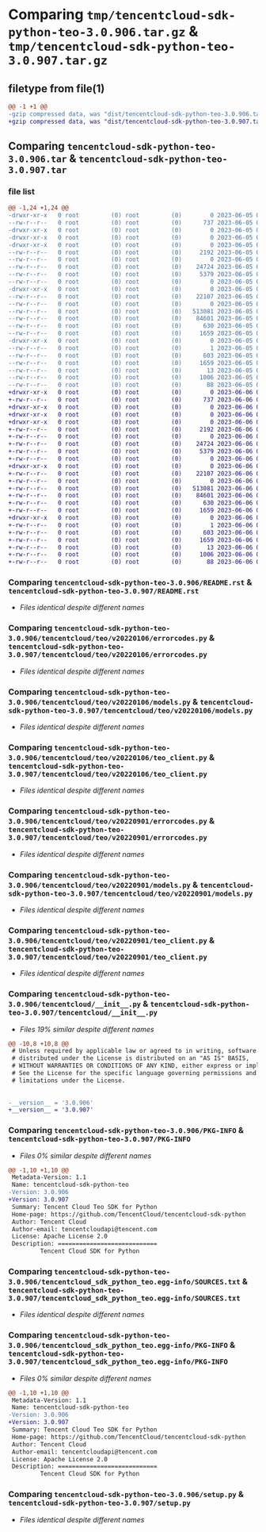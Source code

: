 # Comparing `tmp/tencentcloud-sdk-python-teo-3.0.906.tar.gz` & `tmp/tencentcloud-sdk-python-teo-3.0.907.tar.gz`

## filetype from file(1)

```diff
@@ -1 +1 @@
-gzip compressed data, was "dist/tencentcloud-sdk-python-teo-3.0.906.tar", last modified: Mon Jun  5 00:43:57 2023, max compression
+gzip compressed data, was "dist/tencentcloud-sdk-python-teo-3.0.907.tar", last modified: Tue Jun  6 02:36:43 2023, max compression
```

## Comparing `tencentcloud-sdk-python-teo-3.0.906.tar` & `tencentcloud-sdk-python-teo-3.0.907.tar`

### file list

```diff
@@ -1,24 +1,24 @@
-drwxr-xr-x   0 root         (0) root         (0)        0 2023-06-05 00:43:57.000000 tencentcloud-sdk-python-teo-3.0.906/
--rw-r--r--   0 root         (0) root         (0)      737 2023-06-05 00:43:57.000000 tencentcloud-sdk-python-teo-3.0.906/README.rst
-drwxr-xr-x   0 root         (0) root         (0)        0 2023-06-05 00:43:57.000000 tencentcloud-sdk-python-teo-3.0.906/tencentcloud/
-drwxr-xr-x   0 root         (0) root         (0)        0 2023-06-05 00:43:57.000000 tencentcloud-sdk-python-teo-3.0.906/tencentcloud/teo/
-drwxr-xr-x   0 root         (0) root         (0)        0 2023-06-05 00:43:57.000000 tencentcloud-sdk-python-teo-3.0.906/tencentcloud/teo/v20220106/
--rw-r--r--   0 root         (0) root         (0)     2192 2023-06-05 00:43:57.000000 tencentcloud-sdk-python-teo-3.0.906/tencentcloud/teo/v20220106/errorcodes.py
--rw-r--r--   0 root         (0) root         (0)        0 2023-06-05 00:43:57.000000 tencentcloud-sdk-python-teo-3.0.906/tencentcloud/teo/v20220106/__init__.py
--rw-r--r--   0 root         (0) root         (0)    24724 2023-06-05 00:43:57.000000 tencentcloud-sdk-python-teo-3.0.906/tencentcloud/teo/v20220106/models.py
--rw-r--r--   0 root         (0) root         (0)     5379 2023-06-05 00:43:57.000000 tencentcloud-sdk-python-teo-3.0.906/tencentcloud/teo/v20220106/teo_client.py
--rw-r--r--   0 root         (0) root         (0)        0 2023-06-05 00:43:57.000000 tencentcloud-sdk-python-teo-3.0.906/tencentcloud/teo/__init__.py
-drwxr-xr-x   0 root         (0) root         (0)        0 2023-06-05 00:43:57.000000 tencentcloud-sdk-python-teo-3.0.906/tencentcloud/teo/v20220901/
--rw-r--r--   0 root         (0) root         (0)    22107 2023-06-05 00:43:57.000000 tencentcloud-sdk-python-teo-3.0.906/tencentcloud/teo/v20220901/errorcodes.py
--rw-r--r--   0 root         (0) root         (0)        0 2023-06-05 00:43:57.000000 tencentcloud-sdk-python-teo-3.0.906/tencentcloud/teo/v20220901/__init__.py
--rw-r--r--   0 root         (0) root         (0)   513081 2023-06-05 00:43:57.000000 tencentcloud-sdk-python-teo-3.0.906/tencentcloud/teo/v20220901/models.py
--rw-r--r--   0 root         (0) root         (0)    84601 2023-06-05 00:43:57.000000 tencentcloud-sdk-python-teo-3.0.906/tencentcloud/teo/v20220901/teo_client.py
--rw-r--r--   0 root         (0) root         (0)      630 2023-06-05 00:43:57.000000 tencentcloud-sdk-python-teo-3.0.906/tencentcloud/__init__.py
--rw-r--r--   0 root         (0) root         (0)     1659 2023-06-05 00:43:57.000000 tencentcloud-sdk-python-teo-3.0.906/PKG-INFO
-drwxr-xr-x   0 root         (0) root         (0)        0 2023-06-05 00:43:57.000000 tencentcloud-sdk-python-teo-3.0.906/tencentcloud_sdk_python_teo.egg-info/
--rw-r--r--   0 root         (0) root         (0)        1 2023-06-05 00:43:57.000000 tencentcloud-sdk-python-teo-3.0.906/tencentcloud_sdk_python_teo.egg-info/dependency_links.txt
--rw-r--r--   0 root         (0) root         (0)      603 2023-06-05 00:43:57.000000 tencentcloud-sdk-python-teo-3.0.906/tencentcloud_sdk_python_teo.egg-info/SOURCES.txt
--rw-r--r--   0 root         (0) root         (0)     1659 2023-06-05 00:43:57.000000 tencentcloud-sdk-python-teo-3.0.906/tencentcloud_sdk_python_teo.egg-info/PKG-INFO
--rw-r--r--   0 root         (0) root         (0)       13 2023-06-05 00:43:57.000000 tencentcloud-sdk-python-teo-3.0.906/tencentcloud_sdk_python_teo.egg-info/top_level.txt
--rw-r--r--   0 root         (0) root         (0)     1006 2023-06-05 00:43:57.000000 tencentcloud-sdk-python-teo-3.0.906/setup.py
--rw-r--r--   0 root         (0) root         (0)       88 2023-06-05 00:43:57.000000 tencentcloud-sdk-python-teo-3.0.906/setup.cfg
+drwxr-xr-x   0 root         (0) root         (0)        0 2023-06-06 02:36:43.000000 tencentcloud-sdk-python-teo-3.0.907/
+-rw-r--r--   0 root         (0) root         (0)      737 2023-06-06 02:36:43.000000 tencentcloud-sdk-python-teo-3.0.907/README.rst
+drwxr-xr-x   0 root         (0) root         (0)        0 2023-06-06 02:36:43.000000 tencentcloud-sdk-python-teo-3.0.907/tencentcloud/
+drwxr-xr-x   0 root         (0) root         (0)        0 2023-06-06 02:36:43.000000 tencentcloud-sdk-python-teo-3.0.907/tencentcloud/teo/
+drwxr-xr-x   0 root         (0) root         (0)        0 2023-06-06 02:36:43.000000 tencentcloud-sdk-python-teo-3.0.907/tencentcloud/teo/v20220106/
+-rw-r--r--   0 root         (0) root         (0)     2192 2023-06-06 02:36:43.000000 tencentcloud-sdk-python-teo-3.0.907/tencentcloud/teo/v20220106/errorcodes.py
+-rw-r--r--   0 root         (0) root         (0)        0 2023-06-06 02:36:43.000000 tencentcloud-sdk-python-teo-3.0.907/tencentcloud/teo/v20220106/__init__.py
+-rw-r--r--   0 root         (0) root         (0)    24724 2023-06-06 02:36:43.000000 tencentcloud-sdk-python-teo-3.0.907/tencentcloud/teo/v20220106/models.py
+-rw-r--r--   0 root         (0) root         (0)     5379 2023-06-06 02:36:43.000000 tencentcloud-sdk-python-teo-3.0.907/tencentcloud/teo/v20220106/teo_client.py
+-rw-r--r--   0 root         (0) root         (0)        0 2023-06-06 02:36:43.000000 tencentcloud-sdk-python-teo-3.0.907/tencentcloud/teo/__init__.py
+drwxr-xr-x   0 root         (0) root         (0)        0 2023-06-06 02:36:43.000000 tencentcloud-sdk-python-teo-3.0.907/tencentcloud/teo/v20220901/
+-rw-r--r--   0 root         (0) root         (0)    22107 2023-06-06 02:36:43.000000 tencentcloud-sdk-python-teo-3.0.907/tencentcloud/teo/v20220901/errorcodes.py
+-rw-r--r--   0 root         (0) root         (0)        0 2023-06-06 02:36:43.000000 tencentcloud-sdk-python-teo-3.0.907/tencentcloud/teo/v20220901/__init__.py
+-rw-r--r--   0 root         (0) root         (0)   513081 2023-06-06 02:36:43.000000 tencentcloud-sdk-python-teo-3.0.907/tencentcloud/teo/v20220901/models.py
+-rw-r--r--   0 root         (0) root         (0)    84601 2023-06-06 02:36:43.000000 tencentcloud-sdk-python-teo-3.0.907/tencentcloud/teo/v20220901/teo_client.py
+-rw-r--r--   0 root         (0) root         (0)      630 2023-06-06 02:36:43.000000 tencentcloud-sdk-python-teo-3.0.907/tencentcloud/__init__.py
+-rw-r--r--   0 root         (0) root         (0)     1659 2023-06-06 02:36:43.000000 tencentcloud-sdk-python-teo-3.0.907/PKG-INFO
+drwxr-xr-x   0 root         (0) root         (0)        0 2023-06-06 02:36:43.000000 tencentcloud-sdk-python-teo-3.0.907/tencentcloud_sdk_python_teo.egg-info/
+-rw-r--r--   0 root         (0) root         (0)        1 2023-06-06 02:36:43.000000 tencentcloud-sdk-python-teo-3.0.907/tencentcloud_sdk_python_teo.egg-info/dependency_links.txt
+-rw-r--r--   0 root         (0) root         (0)      603 2023-06-06 02:36:43.000000 tencentcloud-sdk-python-teo-3.0.907/tencentcloud_sdk_python_teo.egg-info/SOURCES.txt
+-rw-r--r--   0 root         (0) root         (0)     1659 2023-06-06 02:36:43.000000 tencentcloud-sdk-python-teo-3.0.907/tencentcloud_sdk_python_teo.egg-info/PKG-INFO
+-rw-r--r--   0 root         (0) root         (0)       13 2023-06-06 02:36:43.000000 tencentcloud-sdk-python-teo-3.0.907/tencentcloud_sdk_python_teo.egg-info/top_level.txt
+-rw-r--r--   0 root         (0) root         (0)     1006 2023-06-06 02:36:43.000000 tencentcloud-sdk-python-teo-3.0.907/setup.py
+-rw-r--r--   0 root         (0) root         (0)       88 2023-06-06 02:36:43.000000 tencentcloud-sdk-python-teo-3.0.907/setup.cfg
```

### Comparing `tencentcloud-sdk-python-teo-3.0.906/README.rst` & `tencentcloud-sdk-python-teo-3.0.907/README.rst`

 * *Files identical despite different names*

### Comparing `tencentcloud-sdk-python-teo-3.0.906/tencentcloud/teo/v20220106/errorcodes.py` & `tencentcloud-sdk-python-teo-3.0.907/tencentcloud/teo/v20220106/errorcodes.py`

 * *Files identical despite different names*

### Comparing `tencentcloud-sdk-python-teo-3.0.906/tencentcloud/teo/v20220106/models.py` & `tencentcloud-sdk-python-teo-3.0.907/tencentcloud/teo/v20220106/models.py`

 * *Files identical despite different names*

### Comparing `tencentcloud-sdk-python-teo-3.0.906/tencentcloud/teo/v20220106/teo_client.py` & `tencentcloud-sdk-python-teo-3.0.907/tencentcloud/teo/v20220106/teo_client.py`

 * *Files identical despite different names*

### Comparing `tencentcloud-sdk-python-teo-3.0.906/tencentcloud/teo/v20220901/errorcodes.py` & `tencentcloud-sdk-python-teo-3.0.907/tencentcloud/teo/v20220901/errorcodes.py`

 * *Files identical despite different names*

### Comparing `tencentcloud-sdk-python-teo-3.0.906/tencentcloud/teo/v20220901/models.py` & `tencentcloud-sdk-python-teo-3.0.907/tencentcloud/teo/v20220901/models.py`

 * *Files identical despite different names*

### Comparing `tencentcloud-sdk-python-teo-3.0.906/tencentcloud/teo/v20220901/teo_client.py` & `tencentcloud-sdk-python-teo-3.0.907/tencentcloud/teo/v20220901/teo_client.py`

 * *Files identical despite different names*

### Comparing `tencentcloud-sdk-python-teo-3.0.906/tencentcloud/__init__.py` & `tencentcloud-sdk-python-teo-3.0.907/tencentcloud/__init__.py`

 * *Files 19% similar despite different names*

```diff
@@ -10,8 +10,8 @@
 # Unless required by applicable law or agreed to in writing, software
 # distributed under the License is distributed on an "AS IS" BASIS,
 # WITHOUT WARRANTIES OR CONDITIONS OF ANY KIND, either express or implied.
 # See the License for the specific language governing permissions and
 # limitations under the License.
 
 
-__version__ = '3.0.906'
+__version__ = '3.0.907'
```

### Comparing `tencentcloud-sdk-python-teo-3.0.906/PKG-INFO` & `tencentcloud-sdk-python-teo-3.0.907/PKG-INFO`

 * *Files 0% similar despite different names*

```diff
@@ -1,10 +1,10 @@
 Metadata-Version: 1.1
 Name: tencentcloud-sdk-python-teo
-Version: 3.0.906
+Version: 3.0.907
 Summary: Tencent Cloud Teo SDK for Python
 Home-page: https://github.com/TencentCloud/tencentcloud-sdk-python
 Author: Tencent Cloud
 Author-email: tencentcloudapi@tencent.com
 License: Apache License 2.0
 Description: ============================
         Tencent Cloud SDK for Python
```

### Comparing `tencentcloud-sdk-python-teo-3.0.906/tencentcloud_sdk_python_teo.egg-info/SOURCES.txt` & `tencentcloud-sdk-python-teo-3.0.907/tencentcloud_sdk_python_teo.egg-info/SOURCES.txt`

 * *Files identical despite different names*

### Comparing `tencentcloud-sdk-python-teo-3.0.906/tencentcloud_sdk_python_teo.egg-info/PKG-INFO` & `tencentcloud-sdk-python-teo-3.0.907/tencentcloud_sdk_python_teo.egg-info/PKG-INFO`

 * *Files 0% similar despite different names*

```diff
@@ -1,10 +1,10 @@
 Metadata-Version: 1.1
 Name: tencentcloud-sdk-python-teo
-Version: 3.0.906
+Version: 3.0.907
 Summary: Tencent Cloud Teo SDK for Python
 Home-page: https://github.com/TencentCloud/tencentcloud-sdk-python
 Author: Tencent Cloud
 Author-email: tencentcloudapi@tencent.com
 License: Apache License 2.0
 Description: ============================
         Tencent Cloud SDK for Python
```

### Comparing `tencentcloud-sdk-python-teo-3.0.906/setup.py` & `tencentcloud-sdk-python-teo-3.0.907/setup.py`

 * *Files identical despite different names*

